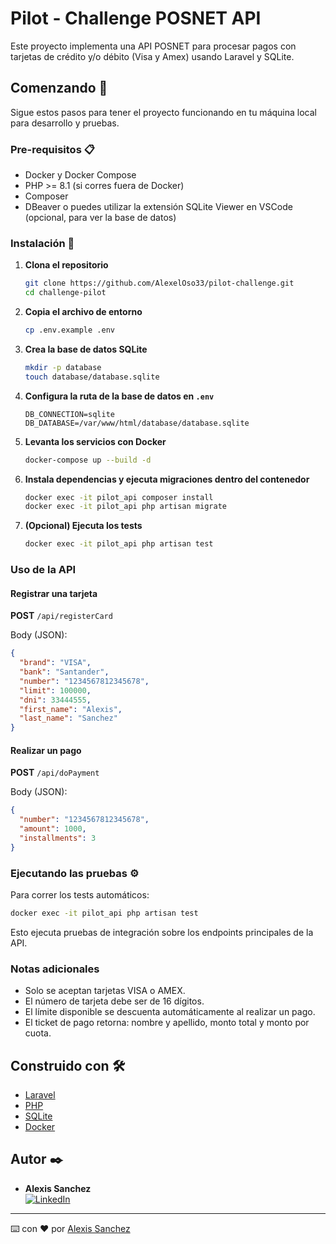 # Pilot - Challenge POSNET API

Este proyecto implementa una API POSNET para procesar pagos con tarjetas de crédito y/o débito (Visa y Amex) usando Laravel y SQLite.

## Comenzando 🚀

Sigue estos pasos para tener el proyecto funcionando en tu máquina local para desarrollo y pruebas.

### Pre-requisitos 📋

- Docker y Docker Compose
- PHP >= 8.1 (si corres fuera de Docker)
- Composer
- DBeaver o puedes utilizar la extensión SQLite Viewer en VSCode (opcional, para ver la base de datos)

### Instalación 🔧

1. **Clona el repositorio**
   ```bash
   git clone https://github.com/AlexelOso33/pilot-challenge.git
   cd challenge-pilot
   ```

2. **Copia el archivo de entorno**
   ```bash
   cp .env.example .env
   ```

3. **Crea la base de datos SQLite**
   ```bash
   mkdir -p database
   touch database/database.sqlite
   ```

4. **Configura la ruta de la base de datos en `.env`**
   ```
   DB_CONNECTION=sqlite
   DB_DATABASE=/var/www/html/database/database.sqlite
   ```

5. **Levanta los servicios con Docker**
   ```bash
   docker-compose up --build -d
   ```

6. **Instala dependencias y ejecuta migraciones dentro del contenedor**
   ```bash
   docker exec -it pilot_api composer install
   docker exec -it pilot_api php artisan migrate
   ```

7. **(Opcional) Ejecuta los tests**
   ```bash
   docker exec -it pilot_api php artisan test
   ```

### Uso de la API

#### Registrar una tarjeta

**POST** `/api/registerCard`

Body (JSON):
```json
{
  "brand": "VISA",
  "bank": "Santander",
  "number": "1234567812345678",
  "limit": 100000,
  "dni": 33444555,
  "first_name": "Alexis",
  "last_name": "Sanchez"
}
```

#### Realizar un pago

**POST** `/api/doPayment`

Body (JSON):
```json
{
  "number": "1234567812345678",
  "amount": 1000,
  "installments": 3
}
```

### Ejecutando las pruebas ⚙️

Para correr los tests automáticos:

```bash
docker exec -it pilot_api php artisan test
```

Esto ejecuta pruebas de integración sobre los endpoints principales de la API.

### Notas adicionales

- Solo se aceptan tarjetas VISA o AMEX.
- El número de tarjeta debe ser de 16 dígitos.
- El límite disponible se descuenta automáticamente al realizar un pago.
- El ticket de pago retorna: nombre y apellido, monto total y monto por cuota.

## Construido con 🛠️

- [Laravel](https://laravel.com/)
- [PHP](https://www.php.net/)
- [SQLite](https://www.sqlite.org/)
- [Docker](https://www.docker.com/)

## Autor ✒️

- **Alexis Sanchez**  
  [![LinkedIn](https://img.shields.io/badge/LinkedIn-Perfil-blue?logo=linkedin)](https://linkedin.com/in/alexis-gabriel-sanchez)

---

⌨️ con ❤️ por [Alexis Sanchez](https://linkedin.com/in/alexis-gabriel-sanchez)
